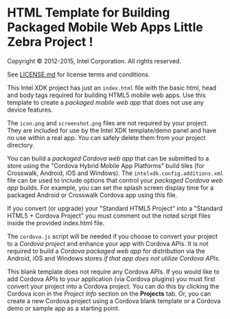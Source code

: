 HTML Template for Building Packaged Mobile Web Apps
Little Zebra Project !
=========================================================

Copyright © 2012-2015, Intel Corporation. All rights reserved.

See [LICENSE.md](<LICENSE.md>) for license terms and conditions.

This Intel XDK project has just an `index.html` file with the basic html, head
and body tags required for building HTML5 mobile web apps. Use this template to
create a *packaged mobile web app* that does not use any device features.

The `icon.png` and `screenshot.png` files are not required by your project. They
are included for use by the Intel XDK template/demo panel and have no use within
a real app. You can safely delete them from your project directory.

You can build a *packaged Cordova web app* that can be submitted to a store
using the "Cordova Hybrid Mobile App Platforms” build tiles (for Crosswalk,
Android, iOS and Windows). The `intelxdk.config.additions.xml` file can be used
to include options that control your *packaged Cordova web app* builds. For
example, you can set the splash screen display time for a packaged Android or
Crosswalk Cordova app using this file.

If you convert (or upgrade) your "Standard HTML5 Project" into a "Standard
HTML5 + Cordova Project" you must comment out the noted script files
inside the provided index.html file.

The `cordova.js` script will be needed if you choose to convert your project to
a *Cordova project* and enhance your app with Cordova APIs. It is not required
to build a *Cordova packaged web app* for distribution via the Android, iOS and
Windows stores *if that app does not utilize Cordova APIs*.

This blank template does not require any Cordova APIs. If you would like to add
Cordova APIs to your application (via Cordova plugins) you must first convert
your project into a Cordova project. You can do this by clicking the Cordova
icon in the *Project Info* section on the **Projects** tab. Or, you can create a
new Cordova project using a Cordova blank template or a Cordova demo or sample
app as a starting point.
